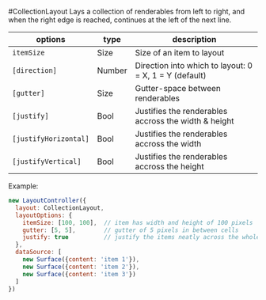 <a name="module_CollectionLayout"></a>
#CollectionLayout
Lays a collection of renderables from left to right, and when the right edge is reached,
continues at the left of the next line.

|options|type|description|
|---|---|---|
|`itemSize`|Size|Size of an item to layout|
|`[direction]`|Number|Direction into which to layout: 0 = X, 1 = Y (default)|
|`[gutter]`|Size|Gutter-space between renderables|
|`[justify]`|Bool|Justifies the renderables accross the width & height|
|`[justifyHorizontal]`|Bool|Justifies the renderables accross the width|
|`[justifyVertical]`|Bool|Justifies the renderables accross the height|

Example:

```javascript
new LayoutController({
  layout: CollectionLayout,
  layoutOptions: {
    itemSize: [100, 100],  // item has width and height of 100 pixels
    gutter: [5, 5],        // gutter of 5 pixels in between cells
    justify: true          // justify the items neatly across the whole width and height
  },
  dataSource: [
    new Surface({content: 'item 1'}),
    new Surface({content: 'item 2'}),
    new Surface({content: 'item 3'})
  ]
})
```

